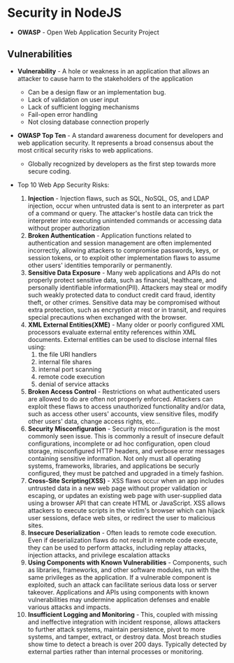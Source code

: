 # Security in NodeJS

- **OWASP** - Open Web Application Security Project

## Vulnerabilities

- **Vulnerability** - A hole or weakness in an application that allows an attacker to cause harm to the stakeholders of the application
  - Can be a design flaw or an implementation bug.
  - Lack of validation on user input
  - Lack of sufficient logging mechanisms
  - Fail-open error handling
  - Not closing database connection properly

- **OWASP Top Ten** - A standard awareness document for developers and web application security.  It represents a broad consensus about the most critical security risks to web applications.
  - Globally recognized by developers as the first step towards more secure coding.

- Top 10 Web App Security Risks:
  1. **Injection** - Injection flaws, such as SQL, NoSQL, OS, and LDAP injection, occur when untrusted data is sent to an interpreter as part of a command or query.  The attacker's hostile data can trick the interpreter into executing unintended commands or accessing data without proper authorization
  2. **Broken Authentication** - Application functions related to authentication and session management are often implemented incorrectly, allowing attackers to compromise passwords, keys, or session tokens, or to exploit other implementation flaws to assume other users' identities temporarily or permanently.
  3. **Sensitive Data Exposure** - Many web applications and APIs do not properly protect sensitive data, such as financial, healthcare, and personally identifiable information(PII).  Attackers may steal or modify such weakly protected data to conduct credit card fraud, identity theft, or other crimes.  Sensitive data may be compromised without extra protection, such as encryption at rest or in transit, and requires special precautions when exchanged with the browser.
  4. **XML External Entities(XME)** - Many older or poorly configured XML processors evaluate external entity references within XML documents.  External entities can be used to disclose internal files using:
     1.  the file URI handlers
     2.  internal file shares
     3.  internal port scanning
     4.  remote code execution
     5.  denial of service attacks
  5. **Broken Access Control** - Restrictions on what authenticated users are allowed to do are often not properly enforced.  Attackers can exploit these flaws to access unauthorized functionality and/or data, such as access other users' accounts, view sensitive files, modify other users' data, change access rights, etc...
  6. **Security Misconfiguration** - Security misconfiguration is the most commonly seen issue.  This is commonly a result of insecure default configurations, incomplete or ad hoc configuration, open cloud storage, misconfigured HTTP headers, and verbose error messages containing sensitive information.  Not only must all operating systems, frameworks, libraries, and applications be securly configured, they must be patched and upgraded in a timely fashion.
  7. **Cross-Site Scripting(XSS)** - XSS flaws occur when an app includes untrusted data in a new web page without proper validation or escaping, or updates an existing web page with user-supplied data using a browser API that can create HTML or JavaScript.  XSS allows attackers to execute scripts in the victim's browser which can hijack user sessions, deface web sites, or redirect the user to malicious sites.
  8. **Insecure Deserialization** - Often leads to remote code execution.  Even if deserialization flaws do not result in remote code execute, they can be used to perform attacks, including replay attacks, injection attacks, and privilege escalation attacks
  9. **Using Components with Known Vulnerabilities** - Components, such as libraries, frameworks, and other software modules, run with the same privileges as the application.  If a vulnerable component is exploited, such an attack can facilitate serious data loss or server takeover.  Applications and APIs using components with known vulnerabilities may undermine application defenses and enable various attacks and impacts.
  10. **Insufficient Logging and Monitoring** - This, coupled with missing and ineffective integration with incident response, allows attackers to further attack systems, maintain persistence, pivot to more systems, and tamper, extract, or destroy data.  Most breach studies show time to detect a breach is over 200 days.  Typically detected by external parties rather than internal processes or monitoring.